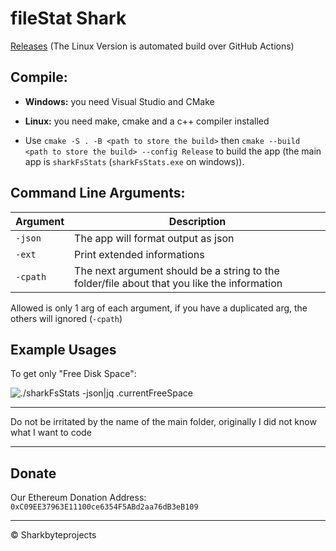 # fileStat Shark

[Releases](https://github.com/FreeSoftwareDevlopment/sharkFileStats/releases) (The Linux Version is automated build over GitHub Actions)

## Compile:

- <strong>Windows:</strong> you need Visual Studio and CMake
- <strong>Linux:</strong> you need make, cmake and a c++ compiler installed

- Use `cmake -S . -B <path to store the build>` then  `cmake --build <path to store the build> --config Release` to build the app (the main app is `sharkFsStats` (`sharkFsStats.exe` on windows)).

## Command Line Arguments: 

Argument	|  Description
----------  |  ---------------------------------------------------------------------------
`-json`		| The app will format output as json
`-ext`		| Print extended informations
`-cpath`	| The next argument should be a string to the folder/file about that you like the information

Allowed is only 1 arg of each argument, if you have a duplicated arg, the others will ignored (`-cpath`)

## Example Usages

To get only "Free Disk Space":

![./sharkFsStats -json|jq .currentFreeSpace](https://user-images.githubusercontent.com/40953479/116978936-aa8f0800-acc4-11eb-8fa1-99d8ec83e001.png)


---

Do not be irritated by the name of the main folder, originally I did not know what I want to code

---

## Donate

Our Ethereum Donation Address: `0xC09EE37963E11100ce6354F5ABd2aa76dB3eB109`

---


&copy; Sharkbyteprojects
